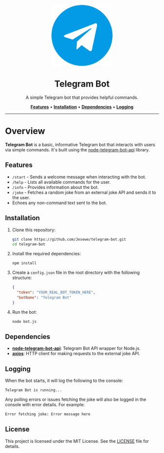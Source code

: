 <div align="center">
   <img src="src/img/icon.png" alt="Telegram Bot" width="200" height="200"> 
   <h1>Telegram Bot</h1> 
   <p>A simple Telegram bot that provides helpful commands.</p> 
   <a href="#features"><strong>Features</strong></a> •
   <a href="#installation"><strong>Installation</strong></a> •
   <a href="#dependencies"><strong>Dependencies</strong></a> •
   <a href="#logging"><strong>Logging</strong></a>
</div>

---

# Overview

**Telegram Bot** is a basic, informative Telegram bot that interacts with users via simple commands. It's built using the [node-telegram-bot-api](https://github.com/yagop/node-telegram-bot-api) library.

## Features

- `/start` - Sends a welcome message when interacting with the bot.
- `/help` - Lists all available commands for the user.
- `/info` - Provides information about the bot.
- `/joke` - Fetches a random joke from an external joke API and sends it to the user.
- Echoes any non-command text sent to the bot.

## Installation

1. Clone this repository:

   ```bash
   git clone https://github.com/Jesewe/telegram-bot.git
   cd telegram-bot
   ```

2. Install the required dependencies:

   ```bash
   npm install
   ```

3. Create a `config.json` file in the root directory with the following structure:

   ```json
   {
     "token": "YOUR_REAL_BOT_TOKEN_HERE",
     "botName": "Telegram Bot"
   }
   ```

4. Run the bot:

   ```bash
   node bot.js
   ```

## Dependencies

- **[node-telegram-bot-api](https://github.com/yagop/node-telegram-bot-api)**: Telegram Bot API wrapper for Node.js.
- **[axios](https://axios-http.com/)**: HTTP client for making requests to the external joke API.

## Logging

When the bot starts, it will log the following to the console:

```bash
Telegram Bot is running...
```

Any polling errors or issues fetching the joke will also be logged in the console with error details. For example:

```bash
Error fetching joke: Error message here
```

## License

This project is licensed under the MIT License. See the [LICENSE](LICENSE) file for details.